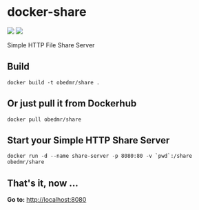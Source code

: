 docker-share
============
[![](https://images.microbadger.com/badges/image/obedmr/share.svg)](http://microbadger.com/images/obedmr/keystone "Get your own image badge on microbadger.com")
[![](https://images.microbadger.com/badges/version/obedmr/share.svg)](http://microbadger.com/images/obedmr/keystone "Get your own version badge on microbadger.com")

Simple HTTP File Share Server

Build
-----
```
docker build -t obedmr/share .
```

Or just pull it from Dockerhub
---------------------------
```
docker pull obedmr/share
```

Start your Simple HTTP Share Server
-----------------------------------
```
docker run -d --name share-server -p 8080:80 -v `pwd`:/share obedmr/share
```



That's it, now ...
------------------

**Go to:** [http://localhost:8080](http://localhost:8080)